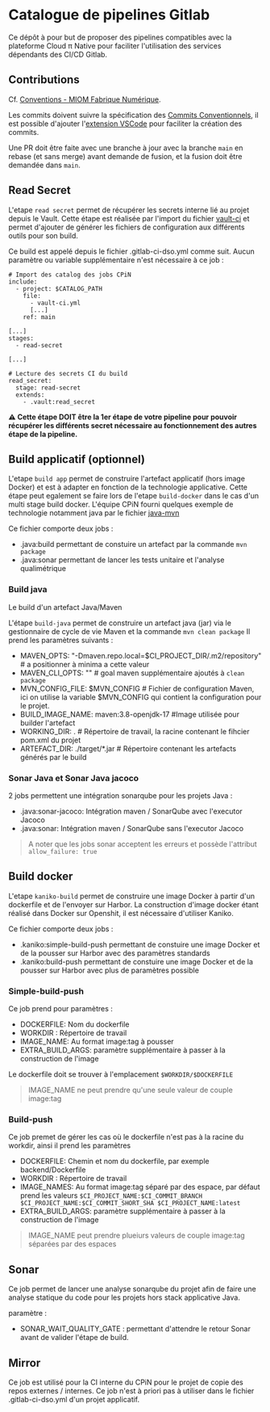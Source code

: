 # Catalogue de pipelines Gitlab

Ce dépôt à pour but de proposer des pipelines compatibles avec la plateforme Cloud π Native pour faciliter l'utilisation des services dépendants des CI/CD Gitlab.

## Contributions

Cf. [Conventions - MIOM Fabrique Numérique](https://docs.fabrique-numerique.fr/conventions/nommage.html).

Les commits doivent suivre la spécification des [Commits Conventionnels](https://www.conventionalcommits.org/en/v1.0.0/), il est possible d'ajouter l'[extension VSCode](https://github.com/vivaxy/vscode-conventional-commits) pour faciliter la création des commits.

Une PR doit être faite avec une branche à jour avec la branche `main` en rebase (et sans merge) avant demande de fusion, et la fusion doit être demandée dans `main`.

## Read Secret

L'etape ```read secret``` permet de récupérer les secrets interne lié au projet depuis le Vault. Cette étape est réalisée par l'import du fichier [vault-ci](./vault-ci.yml) et permet d'ajouter de générer les fichiers de configuration aux différents outils pour son build.

Ce build est appelé depuis le fichier .gitlab-ci-dso.yml comme suit. Aucun paramètre ou variable supplémentaire n'est nécessaire à ce job :
```
# Import des catalog des jobs CPiN
include:
  - project: $CATALOG_PATH
    file:
      - vault-ci.yml
      [...]
    ref: main

[...]
stages:
  - read-secret

[...]

# Lecture des secrets CI du build
read_secret:
  stage: read-secret
  extends:
    - .vault:read_secret
```

__:warning: Cette étape **DOIT** être la 1er étape de votre pipeline pour pouvoir récupérer les différents secret nécessaire au fonctionnement des autres étape de la pipeline.__

## Build applicatif (optionnel)

L'etape ```build app``` permet de construire l'artefact applicatif (hors image Docker) et est à adapter en fonction de la technologie applicative. Cette étape peut egalement se faire lors de l'etape ```build-docker``` dans le cas d'un multi stage build docker.
L'équipe CPiN fourni quelques exemple de technologie notamment java par le fichier [java-mvn](./java-mvn.yml)

Ce fichier comporte deux jobs :
 - .java:build permettant de constuire un artefact par la commande ```mvn package```
 - .java:sonar permettant de lancer les tests unitaire et l'analyse qualimétrique

 ### Build java

Le build d'un artefact Java/Maven

L'étape ```build-java``` permet de construire un artefact java (jar) via le gestionnaire de cycle de vie Maven et la commande ```mvn clean package```
Il prend les paramètres suivants :
  - MAVEN_OPTS: "-Dmaven.repo.local=$CI_PROJECT_DIR/.m2/repository" # a positionner à minima a cette valeur
  - MAVEN_CLI_OPTS: "" # goal maven supplémentaire ajoutés à ```clean package```
  - MVN_CONFIG_FILE: $MVN_CONFIG # Fichier de configuration Maven, ici on utilise la variable $MVN_CONFIG qui contient la configuration pour le projet.
  - BUILD_IMAGE_NAME: maven:3.8-openjdk-17 #Image utilisée pour builder l'artefact
  - WORKING_DIR: . # Répertoire de travail, la racine contenant le fihcier pom.xml du projet
  - ARTEFACT_DIR: ./target/*.jar # Répertoire contenant les artefacts générés par le build

 ### Sonar Java et Sonar Java jacoco

 2 jobs permettent une intégration sonarqube pour les projets Java :
  - .java:sonar-jacoco: Intégration maven / SonarQube avec l'executor Jacoco
  - .java:sonar: Intégration maven / SonarQube sans l'executor Jacoco

> A noter que les jobs sonar acceptent les erreurs et possède l'attribut ```allow_failure: true```

## Build docker

L'etape ```kaniko-build``` permet de construire une image Docker à partir d'un dockerfile et de l'envoyer sur Harbor. La construction d'image docker étant réalisé dans Docker sur Openshit, il est nécessaire d'utiliser Kaniko.

Ce fichier comporte deux jobs :
 - .kaniko:simple-build-push permettant de constuire une image Docker et de la pousser sur Harbor avec des paramètres standards
 - .kaniko:build-push permettant de constuire une image Docker et de la pousser sur Harbor avec plus de paramètres possible

### Simple-build-push

Ce job prend pour paramètres :
 - DOCKERFILE: Nom du dockerfile
 - WORKDIR : Répertoire de travail
 - IMAGE_NAME: Au format image:tag à pousser
 - EXTRA_BUILD_ARGS: paramètre supplémentaire à passer à la construction de l'image

Le dockerfile doit se trouver à l'emplacement ```$WORKDIR/$DOCKERFILE```

> IMAGE_NAME ne peut prendre qu'une seule valeur de couple image:tag

### Build-push

Ce job premet de gérer les cas où le dockerfile n'est pas à la racine du workdir, ainsi il prend les paramètres
 - DOCKERFILE: Chemin et nom du dockerfile, par exemple backend/Dockerfile
 - WORKDIR : Répertoire de travail
 - IMAGE_NAMES: Au format image:tag séparé par des espace, par défaut prend les valeurs ```$CI_PROJECT_NAME:$CI_COMMIT_BRANCH $CI_PROJECT_NAME:$CI_COMMIT_SHORT_SHA $CI_PROJECT_NAME:latest```
 - EXTRA_BUILD_ARGS: paramètre supplémentaire à passer à la construction de l'image

> IMAGE_NAME peut prendre plueiurs valeurs de couple image:tag séparées par des espaces

## Sonar

Ce job permet de lancer une analyse sonarqube du projet afin de faire une analyse statique du code pour les projets hors stack applicative Java.

paramètre :
 - SONAR_WAIT_QUALITY_GATE : permettant d'attendre le retour Sonar avant de valider l'étape de build.

## Mirror

Ce job est utilisé pour la CI interne du CPiN pour le projet de copie des repos externes / internes. Ce job n'est à priori pas à utiliser dans le fichier .gitlab-ci-dso.yml d'un projet applicatif.